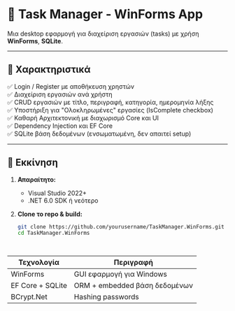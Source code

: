 # 📝 Task Manager - WinForms App

Μια desktop εφαρμογή για διαχείριση εργασιών (tasks) με χρήση **WinForms**, **SQLite**.

---

## 📌 Χαρακτηριστικά

✅ Login / Register με αποθήκευση χρηστών  
✅ Διαχείριση εργασιών ανά χρήστη  
✅ CRUD εργασιών με τίτλο, περιγραφή, κατηγορία, ημερομηνία λήξης  
✅ Υποστήριξη για "Ολοκληρωμένες" εργασίες (IsComplete checkbox)  
✅ Καθαρή Αρχιτεκτονική με διαχωρισμό Core και UI  
✅ Dependency Injection και EF Core  
✅ SQLite βάση δεδομένων (ενσωματωμένη, δεν απαιτεί setup)

---

## 🚀 Εκκίνηση

1. **Απαραίτητο:**  
   - Visual Studio 2022+  
   - .NET 6.0 SDK ή νεότερο  

2. **Clone το repo & build:**  
   ```bash
   git clone https://github.com/yourusername/TaskManager.WinForms.git
   cd TaskManager.WinForms


   

| Τεχνολογία              | Περιγραφή                     |
| ----------------------- | ----------------------------- |
| WinForms                | GUI εφαρμογή για Windows      |
| EF Core + SQLite        | ORM + embedded βάση δεδομένων |
| BCrypt.Net              | Hashing passwords             |
